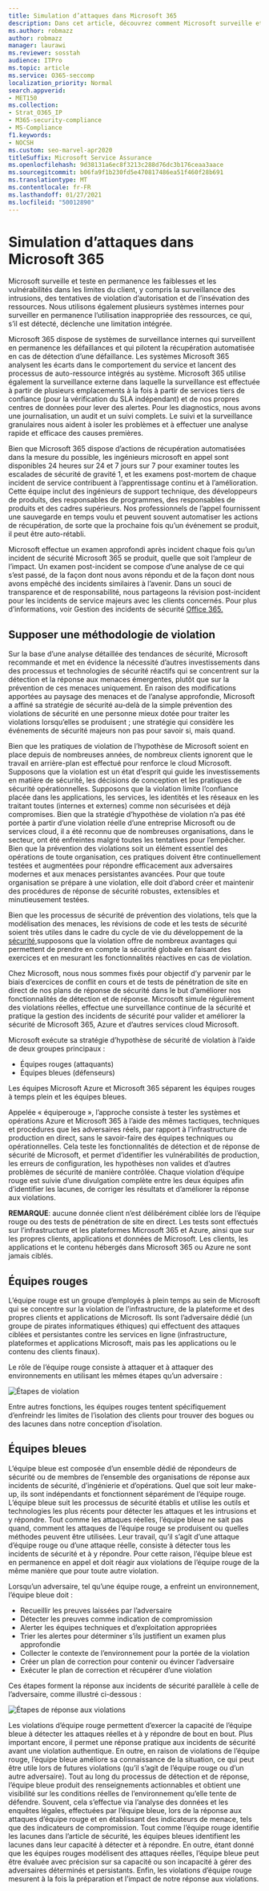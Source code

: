 ```yaml
---
title: Simulation d’attaques dans Microsoft 365
description: Dans cet article, découvrez comment Microsoft surveille et teste en permanence les limites du client pour Microsoft 365.
ms.author: robmazz
author: robmazz
manager: laurawi
ms.reviewer: sosstah
audience: ITPro
ms.topic: article
ms.service: O365-seccomp
localization_priority: Normal
search.appverid:
- MET150
ms.collection:
- Strat_O365_IP
- M365-security-compliance
- MS-Compliance
f1.keywords:
- NOCSH
ms.custom: seo-marvel-apr2020
titleSuffix: Microsoft Service Assurance
ms.openlocfilehash: 9d38131a6ec8f3213c288d76dc3b176ceaa3aace
ms.sourcegitcommit: b06fa9f1b230fd5e470817486ea51f460f28b691
ms.translationtype: MT
ms.contentlocale: fr-FR
ms.lasthandoff: 01/27/2021
ms.locfileid: "50012890"
---
```

# <a name="attack-simulation-in-microsoft-365"></a>Simulation d’attaques dans Microsoft 365

Microsoft surveille et teste en permanence les faiblesses et les vulnérabilités dans les limites du client, y compris la surveillance des intrusions, des tentatives de violation d’autorisation et de l’insévation des ressources. Nous utilisons également plusieurs systèmes internes pour surveiller en permanence l’utilisation inappropriée des ressources, ce qui, s’il est détecté, déclenche une limitation intégrée.

Microsoft 365 dispose de systèmes de surveillance internes qui surveillent en permanence les défaillances et qui pilotent la récupération automatisée en cas de détection d’une défaillance. Les systèmes Microsoft 365 analysent les écarts dans le comportement du service et lancent des processus de auto-ressource intégrés au système. Microsoft 365 utilise également la surveillance externe dans laquelle la surveillance est effectuée à partir de plusieurs emplacements à la fois à partir de services tiers de confiance (pour la vérification du SLA indépendant) et de nos propres centres de données pour lever des alertes. Pour les diagnostics, nous avons une journalisation, un audit et un suivi complets. Le suivi et la surveillance granulaires nous aident à isoler les problèmes et à effectuer une analyse rapide et efficace des causes premières.

Bien que Microsoft 365 dispose d’actions de récupération automatisées dans la mesure du possible, les ingénieurs microsoft en appel sont disponibles 24 heures sur 24 et 7 jours sur 7 pour examiner toutes les escalades de sécurité de gravité 1, et les examens post-mortem de chaque incident de service contribuent à l’apprentissage continu et à l’amélioration. Cette équipe inclut des ingénieurs de support technique, des développeurs de produits, des responsables de programmes, des responsables de produits et des cadres supérieurs. Nos professionnels de l’appel fournissent une sauvegarde en temps voulu et peuvent souvent automatiser les actions de récupération, de sorte que la prochaine fois qu’un événement se produit, il peut être auto-rétabli.

Microsoft effectue un examen approfondi après incident chaque fois qu’un incident de sécurité Microsoft 365 se produit, quelle que soit l’ampleur de l’impact. Un examen post-incident se compose d’une analyse de ce qui s’est passé, de la façon dont nous avons répondu et de la façon dont nous avons empêché des incidents similaires à l’avenir. Dans un souci de transparence et de responsabilité, nous partageons la révision post-incident pour les incidents de service majeurs avec les clients concernés. Pour plus d’informations, voir Gestion des incidents de sécurité [Office 365.](https://aka.ms/Office365SIM)

## <a name="assume-breach-methodology"></a>Supposer une méthodologie de violation

Sur la base d’une analyse détaillée des tendances de sécurité, Microsoft recommande et met en évidence la nécessité d’autres investissements dans des processus et technologies de sécurité réactifs qui se concentrent sur la détection et la réponse aux menaces émergentes, plutôt que sur la prévention de ces menaces uniquement. En raison des modifications apportées au paysage des menaces et de l’analyse approfondie, Microsoft a affiné sa stratégie de sécurité au-delà de la simple prévention des violations de sécurité en une personne mieux dotée pour traiter les violations lorsqu’elles se produisent ; une stratégie qui considère les événements de sécurité majeurs non pas pour savoir si, mais quand.

Bien que [](https://www.microsoft.com/TrustCenter/Security/default.aspx) les pratiques de violation de l’hypothèse de Microsoft soient en place depuis de nombreuses années, de nombreux clients ignorent que le travail en arrière-plan est effectué pour renforce le cloud Microsoft. Supposons que la violation est un état d’esprit qui guide les investissements en matière de sécurité, les décisions de conception et les pratiques de sécurité opérationnelles. Supposons que la violation limite l’confiance placée dans les applications, les services, les identités et les réseaux en les traitant toutes (internes et externes) comme non sécurisées et déjà compromises. Bien que la stratégie d’hypothèse de violation n’a pas été portée à partir d’une violation réelle d’une entreprise Microsoft ou de services cloud, il a été reconnu que de nombreuses organisations, dans le secteur, ont été enfreintes malgré toutes les tentatives pour l’empêcher. Bien que la prévention des violations soit un élément essentiel des opérations de toute organisation, ces pratiques doivent être continuellement testées et augmentées pour répondre efficacement aux adversaires modernes et aux menaces persistantes avancées. Pour que toute organisation se prépare à une violation, elle doit d’abord créer et maintenir des procédures de réponse de sécurité robustes, extensibles et minutieusement testées.

Bien que les processus de sécurité de prévention des violations, tels que la modélisation des menaces, les révisions de code et les tests de sécurité soient très utiles dans le cadre du cycle de vie du développement de la [sécurité,](https://www.microsoft.com/securityengineering/sdl/)supposons que la violation offre de nombreux avantages qui permettent de prendre en compte la sécurité globale en faisant des exercices et en mesurant les fonctionnalités réactives en cas de violation.

Chez Microsoft, nous nous sommes fixés pour objectif d’y parvenir par le biais d’exercices de conflit en cours et de tests de pénétration de site en direct de nos plans de réponse de sécurité dans le but d’améliorer nos fonctionnalités de détection et de réponse. Microsoft simule régulièrement des violations réelles, effectue une surveillance continue de la sécurité et pratique la gestion des incidents de sécurité pour valider et améliorer la sécurité de Microsoft 365, Azure et d’autres services cloud Microsoft.

Microsoft exécute sa stratégie d’hypothèse de sécurité de violation à l’aide de deux groupes principaux :

- Équipes rouges (attaquants)
- Équipes bleues (défenseurs)

Les équipes Microsoft Azure et Microsoft 365 séparent les équipes rouges à temps plein et les équipes bleues.

Appelée « équipe[](https://go.microsoft.com/fwlink/?linkid=518599)rouge », l’approche consiste à tester les systèmes et opérations Azure et Microsoft 365 à l’aide des mêmes tactiques, techniques et procédures que les adversaires réels, par rapport à l’infrastructure de production en direct, sans le savoir-faire des équipes techniques ou opérationnelles. Cela teste les fonctionnalités de détection et de réponse de sécurité de Microsoft, et permet d’identifier les vulnérabilités de production, les erreurs de configuration, les hypothèses non valides et d’autres problèmes de sécurité de manière contrôlée. Chaque violation d’équipe rouge est suivie d’une divulgation complète entre les deux équipes afin d’identifier les lacunes, de corriger les résultats et d’améliorer la réponse aux violations.

**REMARQUE**: aucune donnée client n’est délibérément ciblée lors de l’équipe rouge ou des tests de pénétration de site en direct. Les tests sont effectués sur l’infrastructure et les plateformes Microsoft 365 et Azure, ainsi que sur les propres clients, applications et données de Microsoft. Les clients, les applications et le contenu hébergés dans Microsoft 365 ou Azure ne sont jamais ciblés.

## <a name="red-teams"></a>Équipes rouges

L’équipe rouge est un groupe d’employés à plein temps au sein de Microsoft qui se concentre sur la violation de l’infrastructure, de la plateforme et des propres clients et applications de Microsoft. Ils sont l’adversaire dédié (un groupe de pirates informatiques éthiques) qui effectuent des attaques ciblées et persistantes contre les services en ligne (infrastructure, plateformes et applications Microsoft, mais pas les applications ou le contenu des clients finaux).

Le rôle de l’équipe rouge consiste à attaquer et à attaquer des environnements en utilisant les mêmes étapes qu’un adversaire :

![Étapes de violation](../media/office-365-isolation-breach-stages.png)

Entre autres fonctions, les équipes rouges tentent spécifiquement d’enfreindr les limites de l’isolation des clients pour trouver des bogues ou des lacunes dans notre conception d’isolation.

## <a name="blue-teams"></a>Équipes bleues

L’équipe bleue est composée d’un ensemble dédié de répondeurs de sécurité ou de membres de l’ensemble des organisations de réponse aux incidents de sécurité, d’ingénierie et d’opérations. Quel que soit leur make-up, ils sont indépendants et fonctionnent séparément de l’équipe rouge. L’équipe bleue suit les processus de sécurité établis et utilise les outils et technologies les plus récents pour détecter les attaques et les intrusions et y répondre. Tout comme les attaques réelles, l’équipe bleue ne sait pas quand, comment les attaques de l’équipe rouge se produisent ou quelles méthodes peuvent être utilisées. Leur travail, qu’il s’agit d’une attaque d’équipe rouge ou d’une attaque réelle, consiste à détecter tous les incidents de sécurité et à y répondre. Pour cette raison, l’équipe bleue est en permanence en appel et doit réagir aux violations de l’équipe rouge de la même manière que pour toute autre violation.

Lorsqu’un adversaire, tel qu’une équipe rouge, a enfreint un environnement, l’équipe bleue doit :

- Recueillir les preuves laissées par l’adversaire
- Détecter les preuves comme indication de compromission
- Alerter les équipes techniques et d’exploitation appropriées
- Trier les alertes pour déterminer s’ils justifient un examen plus approfondie
- Collecter le contexte de l’environnement pour la portée de la violation
- Créer un plan de correction pour contenir ou évincer l’adversaire
- Exécuter le plan de correction et récupérer d’une violation

Ces étapes forment la réponse aux incidents de sécurité parallèle à celle de l’adversaire, comme illustré ci-dessous :

![Étapes de réponse aux violations](../media/office-365-isolation-breach-response-stages.png)

Les violations d’équipe rouge permettent d’exercer la capacité de l’équipe bleue à détecter les attaques réelles et à y répondre de bout en bout. Plus important encore, il permet une réponse pratique aux incidents de sécurité avant une violation authentique. En outre, en raison de violations de l’équipe rouge, l’équipe bleue améliore sa connaissance de la situation, ce qui peut être utile lors de futures violations (qu’il s’agit de l’équipe rouge ou d’un autre adversaire). Tout au long du processus de détection et de réponse, l’équipe bleue produit des renseignements actionnables et obtient une visibilité sur les conditions réelles de l’environnement qu’elle tente de défendre. Souvent, cela s’effectue via l’analyse des données et les enquêtes légales, effectuées par l’équipe bleue, lors de la réponse aux attaques d’équipe rouge et en établissant des indicateurs de menace, tels que des indicateurs de compromission. Tout comme l’équipe rouge identifie les lacunes dans l’article de sécurité, les équipes bleues identifient les lacunes dans leur capacité à détecter et à répondre. En outre, étant donné que les équipes rouges modélisent des attaques réelles, l’équipe bleue peut être évaluée avec précision sur sa capacité ou son incapacité à gérer des adversaires déterminés et persistants. Enfin, les violations d’équipe rouge mesurent à la fois la préparation et l’impact de notre réponse aux violations.
